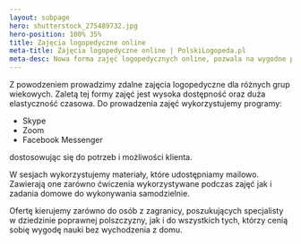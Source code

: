 ```yaml
---
layout: subpage
hero: shutterstock_275489732.jpg
hero-position: 100% 35%
title: Zajęcia logopedyczne online
meta-title: Zajęcia logopedyczne online | PolskiLogopeda.pl
meta-desc: Nowa forma zajęć logopedycznych online, pozwala na wygodne prowadzenie terapii z dowolnego miejsca na świecie. W tej formie dostępna jest nasza pełna oferta!  
---
```


Z powodzeniem prowadzimy zdalne zajęcia logopedyczne dla różnych grup wiekowych.
Zaletą tej formy zajęć jest wysoka dostępność oraz duża elastyczność czasowa. 
Do prowadzenia zajęć wykorzystujemy programy: 

- Skype
- Zoom
- Facebook Messenger

dostosowując się do potrzeb i możliwości klienta.

W sesjach wykorzystujemy materiały, które udostępniamy mailowo. Zawierają one zarówno 
ćwiczenia wykorzystywane podczas zajęć jak i zadania domowe do wykonywania samodzielnie.

Ofertę kierujemy zarówno do osób z zagranicy, poszukujących specjalisty w dziedzinie 
poprawnej polszczyzny, jak i do wszystkich tych, którzy cenią sobię wygodę nauki bez wychodzenia z domu.
